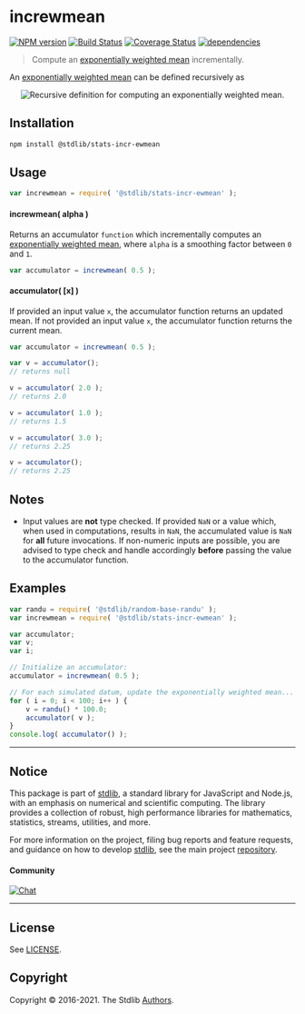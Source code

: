 <!--

@license Apache-2.0

Copyright (c) 2018 The Stdlib Authors.

Licensed under the Apache License, Version 2.0 (the "License");
you may not use this file except in compliance with the License.
You may obtain a copy of the License at

   http://www.apache.org/licenses/LICENSE-2.0

Unless required by applicable law or agreed to in writing, software
distributed under the License is distributed on an "AS IS" BASIS,
WITHOUT WARRANTIES OR CONDITIONS OF ANY KIND, either express or implied.
See the License for the specific language governing permissions and
limitations under the License.

-->

# increwmean

[![NPM version][npm-image]][npm-url] [![Build Status][test-image]][test-url] [![Coverage Status][coverage-image]][coverage-url] [![dependencies][dependencies-image]][dependencies-url]

> Compute an [exponentially weighted mean][moving-average] incrementally.

<section class="intro">

An [exponentially weighted mean][moving-average] can be defined recursively as

<!-- <equation class="equation" label="eq:exponentially_weighted_mean" align="center" raw="\mu_t = \begin{cases} x_0 & \textrm{if}\ t = 0 \\ \alpha x_t + (1-\alpha) \mu_{t-1} & \textrm{if}\ t > 0 \end{cases}" alt="Recursive definition for computing an exponentially weighted mean."> -->

<div class="equation" align="center" data-raw-text="\mu_t = \begin{cases} x_0 &amp; \textrm{if}\ t = 0 \\ \alpha x_t + (1-\alpha) \mu_{t-1} &amp; \textrm{if}\ t &gt; 0 \end{cases}" data-equation="eq:exponentially_weighted_mean">
    <img src="https://cdn.rawgit.com/stdlib-js/stdlib/1445ad5c454bc3c1a86bde2be87d6cec87781174/lib/node_modules/@stdlib/stats/incr/ewmean/docs/img/equation_exponentially_weighted_mean.svg" alt="Recursive definition for computing an exponentially weighted mean.">
    <br>
</div>

<!-- </equation> -->

</section>

<!-- /.intro -->

<section class="installation">

## Installation

```bash
npm install @stdlib/stats-incr-ewmean
```

</section>

<section class="usage">

## Usage

```javascript
var increwmean = require( '@stdlib/stats-incr-ewmean' );
```

#### increwmean( alpha )

Returns an accumulator `function` which incrementally computes an [exponentially weighted mean][moving-average], where `alpha` is a smoothing factor between `0` and `1`.

```javascript
var accumulator = increwmean( 0.5 );
```

#### accumulator( \[x] )

If provided an input value `x`, the accumulator function returns an updated mean. If not provided an input value `x`, the accumulator function returns the current mean.

```javascript
var accumulator = increwmean( 0.5 );

var v = accumulator();
// returns null

v = accumulator( 2.0 );
// returns 2.0

v = accumulator( 1.0 );
// returns 1.5

v = accumulator( 3.0 );
// returns 2.25

v = accumulator();
// returns 2.25
```

</section>

<!-- /.usage -->

<section class="notes">

## Notes

-   Input values are **not** type checked. If provided `NaN` or a value which, when used in computations, results in `NaN`, the accumulated value is `NaN` for **all** future invocations. If non-numeric inputs are possible, you are advised to type check and handle accordingly **before** passing the value to the accumulator function.

</section>

<!-- /.notes -->

<section class="examples">

## Examples

<!-- eslint no-undef: "error" -->

```javascript
var randu = require( '@stdlib/random-base-randu' );
var increwmean = require( '@stdlib/stats-incr-ewmean' );

var accumulator;
var v;
var i;

// Initialize an accumulator:
accumulator = increwmean( 0.5 );

// For each simulated datum, update the exponentially weighted mean...
for ( i = 0; i < 100; i++ ) {
    v = randu() * 100.0;
    accumulator( v );
}
console.log( accumulator() );
```

</section>

<!-- /.examples -->


<section class="main-repo" >

* * *

## Notice

This package is part of [stdlib][stdlib], a standard library for JavaScript and Node.js, with an emphasis on numerical and scientific computing. The library provides a collection of robust, high performance libraries for mathematics, statistics, streams, utilities, and more.

For more information on the project, filing bug reports and feature requests, and guidance on how to develop [stdlib][stdlib], see the main project [repository][stdlib].

#### Community

[![Chat][chat-image]][chat-url]

---

## License

See [LICENSE][stdlib-license].


## Copyright

Copyright &copy; 2016-2021. The Stdlib [Authors][stdlib-authors].

</section>

<!-- /.stdlib -->

<!-- Section for all links. Make sure to keep an empty line after the `section` element and another before the `/section` close. -->

<section class="links">

[npm-image]: http://img.shields.io/npm/v/@stdlib/stats-incr-ewmean.svg
[npm-url]: https://npmjs.org/package/@stdlib/stats-incr-ewmean

[test-image]: https://github.com/stdlib-js/stats-incr-ewmean/actions/workflows/test.yml/badge.svg
[test-url]: https://github.com/stdlib-js/stats-incr-ewmean/actions/workflows/test.yml

[coverage-image]: https://img.shields.io/codecov/c/github/stdlib-js/stats-incr-ewmean/main.svg
[coverage-url]: https://codecov.io/github/stdlib-js/stats-incr-ewmean?branch=main

[dependencies-image]: https://img.shields.io/david/stdlib-js/stats-incr-ewmean.svg
[dependencies-url]: https://david-dm.org/stdlib-js/stats-incr-ewmean/main

[chat-image]: https://img.shields.io/gitter/room/stdlib-js/stdlib.svg
[chat-url]: https://gitter.im/stdlib-js/stdlib/

[stdlib]: https://github.com/stdlib-js/stdlib

[stdlib-authors]: https://github.com/stdlib-js/stdlib/graphs/contributors

[stdlib-license]: https://raw.githubusercontent.com/stdlib-js/stats-incr-ewmean/main/LICENSE

[moving-average]: https://en.wikipedia.org/wiki/Moving_average

</section>

<!-- /.links -->
